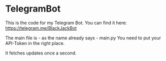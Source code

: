 # TelegramBot
This is the code for my Telegram Bot. You can find it here: https://telegram.me/BlackJackBot

The main file is - as the name already says - main.py
You need to put your API-Token in the right place.

It fetches updates once a second.
